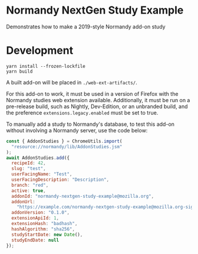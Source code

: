 # Normandy NextGen Study Example

Demonstrates how to make a 2019-style Normandy add-on study

# Development

```
yarn install --frozen-lockfile
yarn build
```

A built add-on will be placed in `./web-ext-artifacts/`.

For this add-on to work, it must be used in a version of Firefox with the
Normandy studies web extension available. Additionally, it must be run on a
pre-release build, such as Nightly, Dev-Edition, or an unbranded build, and
the preference `extensions.legacy.enabled` must be set to true.

To manually add a study to Normandy's database, to test this add-on without
involving a Normandy server, use the code below:

```js
const { AddonStudies } = ChromeUtils.import(
  "resource://normandy/lib/AddonStudies.jsm"
);
await AddonStudies.add({
  recipeId: 42,
  slug: "test",
  userFacingName: "Test",
  userFacingDescription: "Description",
  branch: "red",
  active: true,
  addonId: "normandy-nextgen-study-example@mozilla.org",
  addonUrl:
    "https://example.com/normandy-nextgen-study-example@mozilla.org-signed.xpi",
  addonVersion: "0.1.0",
  extensionApiId: 1,
  extensionHash: "badhash",
  hashAlgorithm: "sha256",
  studyStartDate: new Date(),
  studyEndDate: null
});
```
